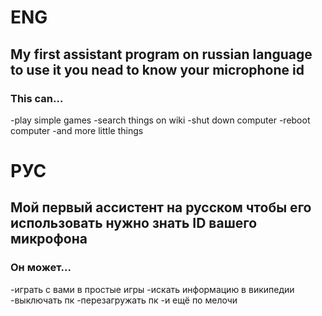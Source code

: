 # ENG
## My first assistant program on russian language to use it you nead to know your microphone id
### This can...
-play simple games
-search things on wiki
-shut down computer
-reboot computer
-and more little things
# РУС
## Мой первый ассистент на русском чтобы его использовать нужно знать ID вашего микрофона
### Он может...
-играть с вами в простые игры
-искать информацию в википедии
-выключать пк
-перезагружать пк
-и ещё по мелочи


